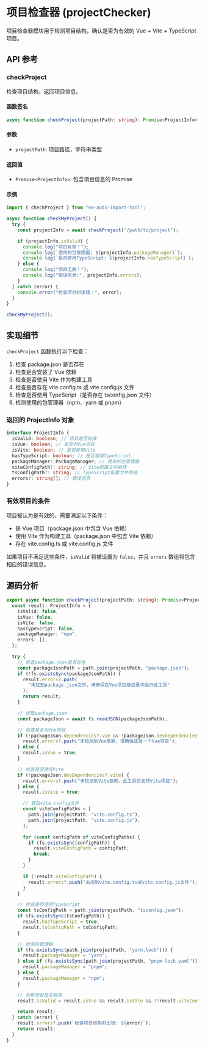 # 项目检查器 (projectChecker)

项目检查器模块用于检测项目结构，确认是否为有效的 Vue + Vite + TypeScript 项目。

## API 参考

### checkProject

检查项目结构，返回项目信息。

#### 函数签名

```typescript
async function checkProject(projectPath: string): Promise<ProjectInfo>;
```

#### 参数

- `projectPath`: 项目路径，字符串类型

#### 返回值

- `Promise<ProjectInfo>`: 包含项目信息的 Promise

#### 示例

```typescript
import { checkProject } from "ew-auto-import-tool";

async function checkMyProject() {
  try {
    const projectInfo = await checkProject("/path/to/project");

    if (projectInfo.isValid) {
      console.log("项目有效！");
      console.log(`使用的包管理器: ${projectInfo.packageManager}`);
      console.log(`是否使用TypeScript: ${projectInfo.hasTypeScript}`);
    } else {
      console.log("项目无效！");
      console.log("错误信息:", projectInfo.errors);
    }
  } catch (error) {
    console.error("检查项目时出错：", error);
  }
}

checkMyProject();
```

## 实现细节

`checkProject` 函数执行以下检查：

1. 检查 package.json 是否存在
2. 检查是否安装了 Vue 依赖
3. 检查是否使用 Vite 作为构建工具
4. 检查是否存在 vite.config.ts 或 vite.config.js 文件
5. 检查是否使用 TypeScript（是否存在 tsconfig.json 文件）
6. 检测使用的包管理器（npm、yarn 或 pnpm）

### 返回的 ProjectInfo 对象

```typescript
interface ProjectInfo {
  isValid: boolean; // 项目是否有效
  isVue: boolean; // 是否为Vue项目
  isVite: boolean; // 是否使用Vite
  hasTypeScript: boolean; // 是否使用TypeScript
  packageManager: PackageManager; // 使用的包管理器
  viteConfigPath?: string; // Vite配置文件路径
  tsConfigPath?: string; // TypeScript配置文件路径
  errors?: string[]; // 错误信息
}
```

### 有效项目的条件

项目被认为是有效的，需要满足以下条件：

- 是 Vue 项目（package.json 中包含 Vue 依赖）
- 使用 Vite 作为构建工具（package.json 中包含 Vite 依赖）
- 存在 vite.config.ts 或 vite.config.js 文件

如果项目不满足这些条件，`isValid` 将被设置为 `false`，并且 `errors` 数组将包含相应的错误信息。

## 源码分析

```typescript
export async function checkProject(projectPath: string): Promise<ProjectInfo> {
  const result: ProjectInfo = {
    isValid: false,
    isVue: false,
    isVite: false,
    hasTypeScript: false,
    packageManager: "npm",
    errors: [],
  };

  try {
    // 检查package.json是否存在
    const packageJsonPath = path.join(projectPath, "package.json");
    if (!fs.existsSync(packageJsonPath)) {
      result.errors?.push(
        "未找到package.json文件，请确保在Vue项目根目录中运行此工具"
      );
      return result;
    }

    // 读取package.json
    const packageJson = await fs.readJSON(packageJsonPath);

    // 检查是否为Vue项目
    if (!packageJson.dependencies?.vue && !packageJson.devDependencies?.vue) {
      result.errors?.push("未检测到Vue依赖，请确保这是一个Vue项目");
    } else {
      result.isVue = true;
    }

    // 检查是否使用Vite
    if (!packageJson.devDependencies?.vite) {
      result.errors?.push("未检测到Vite依赖，此工具仅支持Vite项目");
    } else {
      result.isVite = true;

      // 查找vite.config文件
      const viteConfigPaths = [
        path.join(projectPath, "vite.config.ts"),
        path.join(projectPath, "vite.config.js"),
      ];

      for (const configPath of viteConfigPaths) {
        if (fs.existsSync(configPath)) {
          result.viteConfigPath = configPath;
          break;
        }
      }

      if (!result.viteConfigPath) {
        result.errors?.push("未找到vite.config.ts或vite.config.js文件");
      }
    }

    // 检查是否使用TypeScript
    const tsConfigPath = path.join(projectPath, "tsconfig.json");
    if (fs.existsSync(tsConfigPath)) {
      result.hasTypeScript = true;
      result.tsConfigPath = tsConfigPath;
    }

    // 检测包管理器
    if (fs.existsSync(path.join(projectPath, "yarn.lock"))) {
      result.packageManager = "yarn";
    } else if (fs.existsSync(path.join(projectPath, "pnpm-lock.yaml"))) {
      result.packageManager = "pnpm";
    } else {
      result.packageManager = "npm";
    }

    // 判断项目是否有效
    result.isValid = result.isVue && result.isVite && !!result.viteConfigPath;

    return result;
  } catch (error) {
    result.errors?.push(`检查项目结构时出错: ${error}`);
    return result;
  }
}
```
